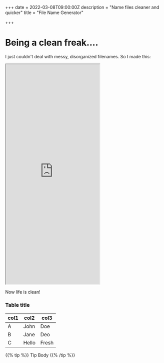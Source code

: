 +++
date = 2022-03-08T09:00:00Z
description = "Name files cleaner and quicker"
title = "File Name Generator"

+++
# Being a clean freak....

I just couldn't deal with messy, disorganized filenames. So I made this:

<iframe src="https://www.namegenerator.dandevelopment.uk/" title="name" style="height: 700px;">
</iframe>

Now life is clean!


### Table title

| col1 | col2 | col3 |
| --- | --- | --- |
| A | John | Doe |
| B | Jane | Deo |
| C | Hello | Fresh |

{{% tip %}} Tip Body {{% /tip %}}
